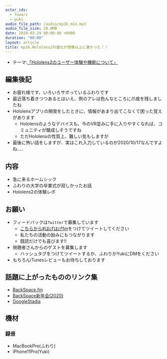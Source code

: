 ```yaml
---
actor_ids:
  - fuwari
  - yuki
audio_file_path: /audio/ep16_mix.mp3
audio_file_size: 29.0MB
date: 2020-03-29 00:00:00 +0900
duration: "00:00"
layout: article
title: ep16.Hololens2の進化が想像以上に凄かった！！
---
```

- テーマ:[「Hololens2のユーザー体験や機能について」]()
 
## 編集後記
- お疲れ様です、いろいろサボっているふわりです
- 最近落ち着きつつあるとはいえ、例のアレは色んなところに爪痕を残しましたね
- Hololensアプリの開発をしたときに、情報があまり出てこなくて困った覚えがあります
    - Hololensのようなデバイスも、今のVR並みに手に入りやすくなれば、コミュニティが醸成しそうですね
    - ただHololensの性質上、難しい気もしますが
- 最後に怖い話をしますが、実はこれ入力しているのが2020/10/17なんですよね.....

## 内容
- 急に来るホームシック
- ふわりの大学の卒業式が寂しかったお話
- Hololens2の体験レポ

## お願い
- フィードバックは`Twitter`で募集しています
   - [こちらから#ほげほげfm](https://twitter.com/search?f=tweets&q=%23%E3%81%BB%E3%81%92%E3%81%BB%E3%81%92fm&src=typd)をつけてツイートしてください
   - 私たちの活動の励みにもつながります
   - 既読だけでも喜びます!!
 - 視聴者さんからのゲストを募集します
   - ハッシュタグをつけてツイートするか、ふわりかYukiにDMをください
- もちろんiTunesレビューもお待ちしております


## 話題に上がったもののリンク集
- [BackSpace.fm](http://backspace.fm)
- [BackSpace新年会(2020)](https://note.com/backspacefm/n/n173de7e1a55f)
- [GoogleStadia](https://stadia.google.com/)

## 機材  
### 録音
- MacBookPro(ふわり)
- iPhone11Pro(Yuki)

